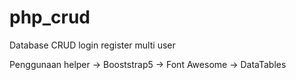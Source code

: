 # php_crud
Database CRUD login register multi user

Penggunaan helper
-> Booststrap5
-> Font Awesome
-> DataTables
